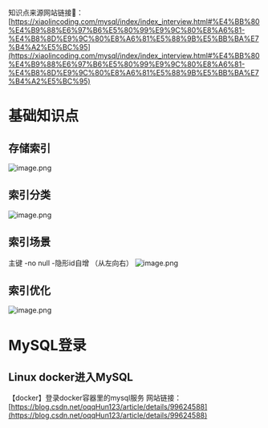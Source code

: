 知识点来源网站链接🔗：[https://xiaolincoding.com/mysql/index/index_interview.html#%E4%BB%80%E4%B9%88%E6%97%B6%E5%80%99%E9%9C%80%E8%A6%81-%E4%B8%8D%E9%9C%80%E8%A6%81%E5%88%9B%E5%BB%BA%E7%B4%A2%E5%BC%95](https://xiaolincoding.com/mysql/index/index_interview.html#%E4%BB%80%E4%B9%88%E6%97%B6%E5%80%99%E9%9C%80%E8%A6%81-%E4%B8%8D%E9%9C%80%E8%A6%81%E5%88%9B%E5%BB%BA%E7%B4%A2%E5%BC%95)
# 基础知识点
## 存储索引
![image.png](https://cdn.nlark.com/yuque/0/2023/png/38420467/1691458761169-26b72f88-ff8d-48f2-a3b8-6d9c545fad91.png#averageHue=%23fdfaf9&clientId=ub8cf3a94-a72c-4&from=paste&height=132&id=u4e92a549&originHeight=149&originWidth=1069&originalType=binary&ratio=1.125&rotation=0&showTitle=false&size=23216&status=done&style=none&taskId=u2bd2f5a8-0bcd-4a9c-b831-cd14d39a8fe&title=&width=950.2222222222222)
## 索引分类
![image.png](https://cdn.nlark.com/yuque/0/2023/png/38420467/1691458866305-d1b0b464-6a2f-4588-b63e-b3160cb17b3a.png#averageHue=%23fefcfb&clientId=ub8cf3a94-a72c-4&from=paste&height=195&id=u15577c66&originHeight=219&originWidth=775&originalType=binary&ratio=1.125&rotation=0&showTitle=false&size=30485&status=done&style=none&taskId=ub339eaf6-389e-4b1a-8091-d15c23373fe&title=&width=688.8888888888889)
## 索引场景
主键 -no null -隐形id自增 （从左向右）
![image.png](https://cdn.nlark.com/yuque/0/2023/png/38420467/1691458964669-0b8cdc17-91e3-4a3c-8371-1904bbd650fa.png#averageHue=%23fdfcfa&clientId=ub8cf3a94-a72c-4&from=paste&height=162&id=uc37d5812&originHeight=182&originWidth=966&originalType=binary&ratio=1.125&rotation=0&showTitle=false&size=30508&status=done&style=none&taskId=ube08a83b-922f-49bd-bdfc-2951ad06edc&title=&width=858.6666666666666)
## 索引优化
![image.png](https://cdn.nlark.com/yuque/0/2023/png/38420467/1691461061869-ba61761c-f91c-4626-9ac9-30e50778d0ee.png#averageHue=%23fefdfd&clientId=u515fdee7-a9f1-4&from=paste&height=285&id=u75fc0701&originHeight=321&originWidth=544&originalType=binary&ratio=1.125&rotation=0&showTitle=false&size=20345&status=done&style=none&taskId=ufb5bbf90-f155-4566-9ee3-5a8f476633d&title=&width=483.55555555555554)
# MySQL登录
## Linux docker进入MySQL
【docker】登录docker容器里的mysql服务
网站链接：
[https://blog.csdn.net/oqqHun123/article/details/99624588](https://blog.csdn.net/oqqHun123/article/details/99624588)
